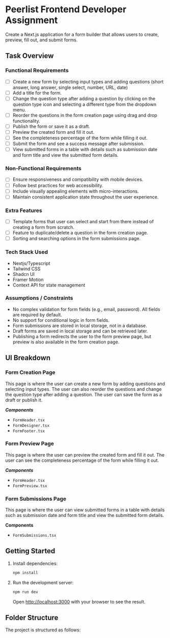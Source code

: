 # Peerlist Frontend Developer Assignment


Create a Next.js application for a form builder that allows users to create, preview, fill out, and submit forms. 

## Task Overview

### Functional Requirements 

- [ ] Create a new form by selecting input types and adding questions (short answer, long answer, single select, number, URL, date)
- [ ] Add a title for the form.
- [ ] Change the question type after adding a question by clicking on the question type icon and selecting a different type from the dropdown menu.
- [ ] Reorder the questions in the form creation page using drag and drop functionality.
- [ ] Publish the form or save it as a draft.
- [ ] Preview the created form and fill it out.
- [ ] See the completeness percentage of the form while filling it out.
- [ ] Submit the form and see a success message after submission.
- [ ] View submitted forms in a table with details such as submission date and form title and view the submitted form details.

### Non-Functional Requirements
- [ ] Ensure responsiveness and compatibility with mobile devices.
- [ ] Follow best practices for web accessibility.
- [ ] Include visually appealing elements with micro-interactions.
- [ ] Maintain consistent application state throughout the user experience.

### Extra Features

- [ ] Template forms that user can select and start from there instead of creating a form from scratch.
- [ ] Feature to duplicate/delete a question in the form creation page.
- [ ] Sorting and searching options in the form submissions page.

### Tech Stack Used

- Nextjs/Typescript
- Tailwind CSS
- Shadcn UI
- Framer Motion
- Context API for state management

### Assumptions / Constraints

- No complex validation for form fields (e.g., email, password). All fields are required by default.
- No support for conditional logic in form fields.
- Form submissions are stored in local storage, not in a database.
- Draft forms are saved in local storage and can be retrieved later.
- Publishing a form redirects the user to the form preview page, but preview is also available in the form creation page.

## UI Breakdown

### Form Creation Page

 This page is  where the user can create a new form by adding questions and selecting input types. The user can also reorder the questions and change the question type after adding a question. The user can save the form as a draft or publish it.

 ***Components***
   - `FormHeader.tsx`
   - `FormDesigner.tsx`
   - `FormFooter.tsx`

### Form Preview Page
This page is where the user can preview the created form and fill it out. The user can see the completeness percentage of the form while filling it out.

 ***Components***
   - `FormHeader.tsx`
   - `FormPreview.tsx`


### Form Submissions Page
This page is where the user can view submitted forms in a table with details such as submission date and form title and view the submitted form details.

**Components**
   - `FormSubmissions.tsx`



## Getting Started



1. Install dependencies:
   ```bash
   npm install
   ```

2. Run the development server:
   ```bash
   npm run dev
   ```
   Open [http://localhost:3000](http://localhost:3000) with your browser to see the result.

   

## Folder Structure

The project is structured as follows:

```

```

